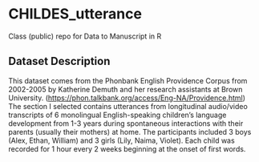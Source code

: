 # CHILDES_utterance
Class (public) repo for Data to Manuscript in R

## Dataset Description
This dataset comes from the Phonbank English Providence Corpus from 2002-2005 by Katherine Demuth and her research assistants at Brown University. (https://phon.talkbank.org/access/Eng-NA/Providence.html)   
  The section I selected contains utterances from longitudinal audio/video transcripts of 6 monolingual English-speaking children’s language development from 1-3 years during spontaneous interactions with their parents (usually their mothers) at home. The participants included 3 boys (Alex, Ethan, William) and 3 girls (Lily, Naima, Violet). Each child was recorded for 1 hour every 2 weeks beginning at the onset of first words. 
